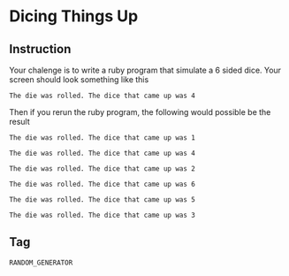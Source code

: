 # Dicing Things Up



## Instruction

Your chalenge is to write a ruby program that simulate a 6 sided dice. Your screen should look something like this

```
The die was rolled. The dice that came up was 4
```

Then if you rerun the ruby program, the following would possible be the result

```
The die was rolled. The dice that came up was 1
```

```
The die was rolled. The dice that came up was 4
```

```
The die was rolled. The dice that came up was 2
```

```
The die was rolled. The dice that came up was 6
```

```
The die was rolled. The dice that came up was 5
```

```
The die was rolled. The dice that came up was 3
```



## Tag

``RANDOM_GENERATOR``

